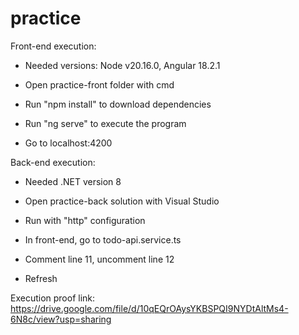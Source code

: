 # practice

Front-end execution:

- Needed versions: Node v20.16.0, Angular 18.2.1

- Open practice-front folder with cmd
- Run "npm install" to download dependencies
- Run "ng serve" to execute the program
- Go to localhost:4200

Back-end execution:

- Needed .NET version 8

- Open practice-back solution with Visual Studio
- Run with "http" configuration
- In front-end, go to todo-api.service.ts
- Comment line 11, uncomment line 12
- Refresh

Execution proof link:
https://drive.google.com/file/d/10qEQrOAysYKBSPQI9NYDtAltMs4-6N8c/view?usp=sharing

